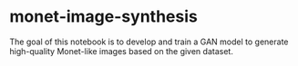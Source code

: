 # monet-image-synthesis
The goal of this notebook is to develop and train a GAN model to generate high-quality Monet-like images based on the given dataset.
